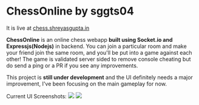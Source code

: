 # ChessOnline by sggts04

It is live at [chess.shreyasgupta.in](https://chess.shreyasgupta.in)

**ChessOnline** is an online chess webapp **built using Socket.io and Expressjs(Nodejs)** in backend. You can join a particular room and make your friend join the same room, and you'll be put into a game against each other!
The game is validated server sided to remove console cheating but do send a ping or a PR if you see any improvements.

This project is **still under development** and the UI definitely needs a major improvement, I've been focusing on the main gameplay for now.

Current UI Screenshots:
![](https://i.imgur.com/8PXwo29.png)
![](https://i.imgur.com/1EPlyBD.png)
